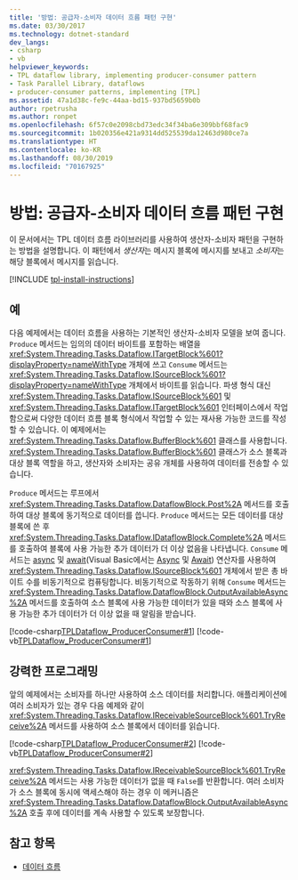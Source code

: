 ```yaml
---
title: '방법: 공급자-소비자 데이터 흐름 패턴 구현'
ms.date: 03/30/2017
ms.technology: dotnet-standard
dev_langs:
- csharp
- vb
helpviewer_keywords:
- TPL dataflow library, implementing producer-consumer pattern
- Task Parallel Library, dataflows
- producer-consumer patterns, implementing [TPL]
ms.assetid: 47a1d38c-fe9c-44aa-bd15-937bd5659b0b
author: rpetrusha
ms.author: ronpet
ms.openlocfilehash: 6f57c0e2098cbd73edc34f34ba6e309bbf68fac9
ms.sourcegitcommit: 1b020356e421a9314dd525539da12463d980ce7a
ms.translationtype: HT
ms.contentlocale: ko-KR
ms.lasthandoff: 08/30/2019
ms.locfileid: "70167925"
---
```

# <a name="how-to-implement-a-producer-consumer-dataflow-pattern"></a>방법: 공급자-소비자 데이터 흐름 패턴 구현
이 문서에서는 TPL 데이터 흐름 라이브러리를 사용하여 생산자-소비자 패턴을 구현하는 방법을 설명합니다. 이 패턴에서 *생산자*는 메시지 블록에 메시지를 보내고 *소비자*는 해당 블록에서 메시지를 읽습니다.  

[!INCLUDE [tpl-install-instructions](../../../includes/tpl-install-instructions.md)]
  
## <a name="example"></a>예  
 다음 예제에서는 데이터 흐름을 사용하는 기본적인 생산자-소비자 모델을 보여 줍니다. `Produce` 메서드는 임의의 데이터 바이트를 포함하는 배열을 <xref:System.Threading.Tasks.Dataflow.ITargetBlock%601?displayProperty=nameWithType> 개체에 쓰고 `Consume` 메서드는 <xref:System.Threading.Tasks.Dataflow.ISourceBlock%601?displayProperty=nameWithType> 개체에서 바이트를 읽습니다. 파생 형식 대신 <xref:System.Threading.Tasks.Dataflow.ISourceBlock%601> 및 <xref:System.Threading.Tasks.Dataflow.ITargetBlock%601> 인터페이스에서 작업함으로써 다양한 데이터 흐름 블록 형식에서 작업할 수 있는 재사용 가능한 코드를 작성할 수 있습니다. 이 예제에서는 <xref:System.Threading.Tasks.Dataflow.BufferBlock%601> 클래스를 사용합니다. <xref:System.Threading.Tasks.Dataflow.BufferBlock%601> 클래스가 소스 블록과 대상 블록 역할을 하고, 생산자와 소비자는 공유 개체를 사용하여 데이터를 전송할 수 있습니다.  
  
 `Produce` 메서드는 루프에서 <xref:System.Threading.Tasks.Dataflow.DataflowBlock.Post%2A> 메서드를 호출하여 대상 블록에 동기적으로 데이터를 씁니다. `Produce` 메서드는 모든 데이터를 대상 블록에 쓴 후 <xref:System.Threading.Tasks.Dataflow.IDataflowBlock.Complete%2A> 메서드를 호출하여 블록에 사용 가능한 추가 데이터가 더 이상 없음을 나타냅니다. `Consume` 메서드는 [async](../../csharp/language-reference/keywords/async.md) 및 [await](../../csharp/language-reference/operators/await.md)(Visual Basic에서는 [Async](../../visual-basic/language-reference/modifiers/async.md) 및 [Await](../../visual-basic/language-reference/operators/await-operator.md)) 연산자를 사용하여 <xref:System.Threading.Tasks.Dataflow.ISourceBlock%601> 개체에서 받은 총 바이트 수를 비동기적으로 컴퓨팅합니다. 비동기적으로 작동하기 위해 `Consume` 메서드는 <xref:System.Threading.Tasks.Dataflow.DataflowBlock.OutputAvailableAsync%2A> 메서드를 호출하여 소스 블록에 사용 가능한 데이터가 있을 때와 소스 블록에 사용 가능한 추가 데이터가 더 이상 없을 때 알림을 받습니다.  
  
 [!code-csharp[TPLDataflow_ProducerConsumer#1](../../../samples/snippets/csharp/VS_Snippets_Misc/tpldataflow_producerconsumer/cs/dataflowproducerconsumer.cs#1)]
 [!code-vb[TPLDataflow_ProducerConsumer#1](../../../samples/snippets/visualbasic/VS_Snippets_Misc/tpldataflow_producerconsumer/vb/dataflowproducerconsumer.vb#1)]  
  
## <a name="robust-programming"></a>강력한 프로그래밍  
 앞의 예제에서는 소비자를 하나만 사용하여 소스 데이터를 처리합니다. 애플리케이션에 여러 소비자가 있는 경우 다음 예제와 같이 <xref:System.Threading.Tasks.Dataflow.IReceivableSourceBlock%601.TryReceive%2A> 메서드를 사용하여 소스 블록에서 데이터를 읽습니다.  
  
 [!code-csharp[TPLDataflow_ProducerConsumer#2](../../../samples/snippets/csharp/VS_Snippets_Misc/tpldataflow_producerconsumer/cs/dataflowproducerconsumer.cs#2)]
 [!code-vb[TPLDataflow_ProducerConsumer#2](../../../samples/snippets/visualbasic/VS_Snippets_Misc/tpldataflow_producerconsumer/vb/dataflowproducerconsumer.vb#2)]  
  
 <xref:System.Threading.Tasks.Dataflow.IReceivableSourceBlock%601.TryReceive%2A> 메서드는 사용 가능한 데이터가 없을 때 `False`를 반환합니다. 여러 소비자가 소스 블록에 동시에 액세스해야 하는 경우 이 메커니즘은 <xref:System.Threading.Tasks.Dataflow.DataflowBlock.OutputAvailableAsync%2A> 호출 후에 데이터를 계속 사용할 수 있도록 보장합니다.  
  
## <a name="see-also"></a>참고 항목

- [데이터 흐름](../../../docs/standard/parallel-programming/dataflow-task-parallel-library.md)
